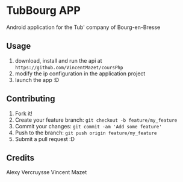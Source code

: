 # TubBourg APP
Android application for the Tub' company of Bourg-en-Bresse

## Usage
1. download, install and run the api at `https://github.com/VincentMazet/coursPhp`
2. modify the ip configuration in the application project
1. launch the app :D

## Contributing
1. Fork it!
2. Create your feature branch: `git checkout -b feature/my_feature`
3. Commit your changes: `git commit -am 'Add some feature'`
4. Push to the branch: `git push origin feature/my_feature`
5. Submit a pull request :D

## Credits
Alexy Vercruysse
Vincent Mazet
